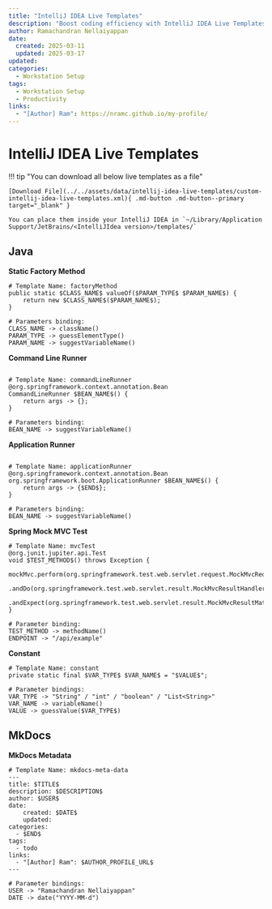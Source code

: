 ```yaml
---
title: "IntelliJ IDEA Live Templates"
description: "Boost coding efficiency with IntelliJ IDEA Live Templates—save time with reusable code snippets."
author: Ramachandran Nellaiyappan
date:
  created: 2025-03-11
  updated: 2025-03-17
updated:
categories:
  - Workstation Setup
tags:
  - Workstation Setup
  - Productivity
links:
  - "[Author] Ram": https://nramc.github.io/my-profile/
---
```


# IntelliJ IDEA Live Templates


!!! tip "You can download all below live templates as a file"

    [Download File](../../assets/data/intellij-idea-live-templates/custom-intellij-idea-live-templates.xml){ .md-button .md-button--primary target="_blank" }

    You can place them inside your IntelliJ IDEA in `~/Library/Application Support/JetBrains/<IntelliJIdea version>/templates/`


## Java

**Static Factory Method**

```shell
# Template Name: factoryMethod
public static $CLASS_NAME$ valueOf($PARAM_TYPE$ $PARAM_NAME$) {
    return new $CLASS_NAME$($PARAM_NAME$);
}

# Parameters binding: 
CLASS_NAME -> className()
PARAM_TYPE -> guessElementType()
PARAM_NAME -> suggestVariableName()

```

**Command Line Runner**
```shell

# Template Name: commandLineRunner
@org.springframework.context.annotation.Bean
CommandLineRunner $BEAN_NAME$() {
    return args -> {};
}

# Parameters binding: 
BEAN_NAME -> suggestVariableName()

```

**Application Runner**
```shell

# Template Name: applicationRunner
@org.springframework.context.annotation.Bean
org.springframework.boot.ApplicationRunner $BEAN_NAME$() {
    return args -> {$END$};
}

# Parameters binding: 
BEAN_NAME -> suggestVariableName()

```

**Spring Mock MVC Test**
```shell
# Template Name: mvcTest
@org.junit.jupiter.api.Test
void $TEST_METHOD$() throws Exception {
    mockMvc.perform(org.springframework.test.web.servlet.request.MockMvcRequestBuilders.get("$ENDPOINT$"))
            .andDo(org.springframework.test.web.servlet.result.MockMvcResultHandlers.print())
            .andExpect(org.springframework.test.web.servlet.result.MockMvcResultMatchers.status().isOk());
}

# Parameter binding:
TEST_METHOD -> methodName()
ENDPOINT -> "/api/example"
```

**Constant**
```shell
# Template Name: constant
private static final $VAR_TYPE$ $VAR_NAME$ = "$VALUE$";

# Parameter bindings:
VAR_TYPE -> "String" / "int" / "boolean" / "List<String>"
VAR_NAME -> variableName()
VALUE -> guessValue($VAR_TYPE$)
```

## MkDocs

**MkDocs Metadata**

```shell
# Template Name: mkdocs-meta-data
---
title: $TITLE$
description: $DESCRIPTION$
author: $USER$
date:
    created: $DATE$
    updated: 
categories:
  - $END$
tags:
  - todo
links:
  - "[Author] Ram": $AUTHOR_PROFILE_URL$
---

# Parameter bindings:
USER -> "Ramachandran Nellaiyappan"
DATE -> date("YYYY-MM-d")

```